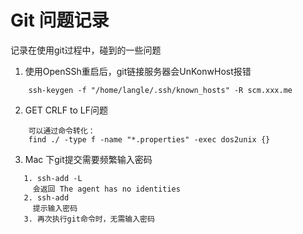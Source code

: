 # Git 问题记录

记录在使用git过程中，碰到的一些问题


1. 使用OpenSSh重启后，git链接服务器会UnKonwHost报错

```
    ssh-keygen -f "/home/langle/.ssh/known_hosts" -R scm.xxx.me
```

2. GET CRLF to LF问题
```
    可以通过命令转化：
    find ./ -type f -name "*.properties" -exec dos2unix {}

```

3. Mac 下git提交需要频繁输入密码
```
   1. ssh-add -L 
     会返回 The agent has no identities
   2. ssh-add 
     提示输入密码
   3. 再次执行git命令时，无需输入密码

```
